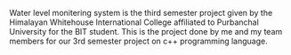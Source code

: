 Water level monitering system is the third semester project given by the Himalayan Whitehouse International College affiliated to Purbanchal University for the BIT student. This is the project done by me and my team members for our 3rd semester project on c++ programming language.
